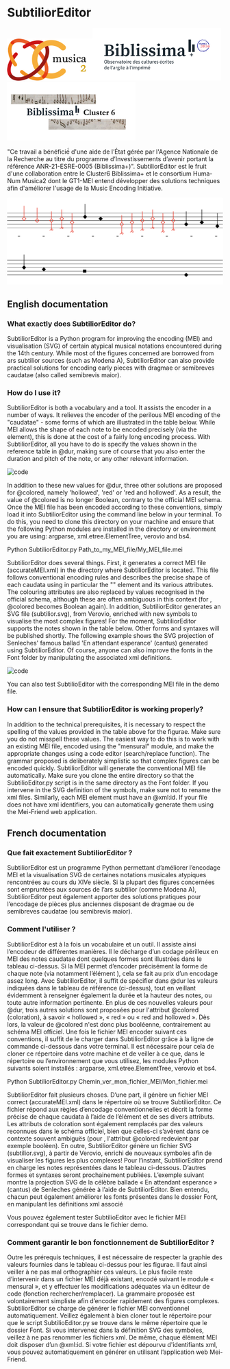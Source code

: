 # SubtiliorEditor

<img src="https://github.com/Biblissimacluster6/SubtiliorEditor/blob/main/img/Logo%20Musica2.jpg" width="200"><img src="https://github.com/Biblissimacluster6/DIAMMtoIIIF/blob/main/img/biblissima-baseline-sombre-france2030.png" width="300"><img src="https://github.com/Biblissimacluster6/DIAMMtoIIIF/blob/main/img/Icon.jpg" width="300">

"Ce travail a bénéficié́ d'une aide de l’État gérée par l'Agence Nationale de la Recherche au titre du programme d’Investissements d’avenir portant la référence ANR-21-ESRE-0005 (Biblissima+)". SubtiliorEditor est le fruit d'une collaboration entre le Cluster6 Biblissima+ et le consortium Huma-Num Musica2 dont le GT1-MEI entend développer des solutions techniques afin d'améliorer l'usage de la Music Encoding Initiative. 

![code](https://github.com/Biblissimacluster6/SubtiliorEditor/blob/main/img/Decorum.png)

## English documentation

### What exactly does SubtiliorEditor do?

SubtiliorEditor is a Python program for improving the encoding (MEI) and visualisation (SVG) of certain atypical musical notations encountered during the 14th century.  While most of the figures concerned are borrowed from ars subtilior sources (such as Modena A), SubtiliorEditor can also provide practical solutions for encoding early pieces with dragmae or semibreves caudatae (also called semibrevis maior). 

### How do I use it?

SubtiliorEditor is both a vocabulary and a tool. It assists the encoder in a number of ways. It relieves the encoder of the perilous MEI encoding of the "caudatae" - some forms of which are illustrated in the table below. While MEI allows the shape of each note to be encoded precisely (via the <stem> element), this is done at the cost of a fairly long encoding process. With SubtiliorEditor, all you have to do is specify the values shown in the reference table in @dur, making sure of course that you also enter the duration and pitch of the note, or any other relevant information. 

![code](https://github.com/Biblissimacluster6/SubtiliorEditor/blob/main/img/subtilior%20editor%20table.jpg)

In addition to these new values for @dur, three other solutions are proposed for @colored, namely 'hollowed', 'red' or 'red and hollowed'. As a result, the value of @colored is no longer Boolean, contrary to the official MEI schema. Once the MEI file has been encoded according to these conventions, simply load it into SubtiliorEditor using the command line below in your terminal. To do this, you need to clone this directory on your machine and ensure that the following Python modules are installed in the directory or environment you are using: argparse, xml.etree.ElementTree, verovio and bs4.

Python SubtiliorEditor.py Path_to_my_MEI_file/My_MEI_file.mei

SubtiliorEditor does several things. First, it generates a correct MEI file (accurateMEI.xml) in the directory where SubtiliorEditor is located. This file follows conventional encoding rules and describes the precise shape of each caudata using in particular the "<stem>" element and its various attributes. The colouring attributes are also replaced by values recognised in the official schema, although these are often ambiguous in this context (for <note>, @colored becomes Boolean again). In addition, SubtiliorEditor generates an SVG file (subtilior.svg), from Verovio, enriched with new symbols to visualise the most complex figures! For the moment, SubtiliorEditor supports the notes shown in the table below. Other forms and syntaxes will be published shortly. The following example shows the SVG projection of Senleches' famous ballad 'En attendant esperance' (cantus) generated using SubtiliorEditor. Of course, anyone can also improve the fonts in the Font folder by manipulating the associated xml definitions.

![code](https://github.com/Biblissimacluster6/SubtiliorEditor/blob/main/img/En%20attendant%20esperance%202.jpg)

You can also test SubtilioEditor with the corresponding MEI file in the demo file.

### How can I ensure that SubtiliorEditor is working properly?

In addition to the technical prerequisites, it is necessary to respect the spelling of the values provided in the table above for the figurae. Make sure you do not misspell these values. The easiest way to do this is to work with an existing MEI file, encoded using the "mensural" module, and make the appropriate changes using a code editor (search/replace function). The grammar proposed is deliberately simplistic so that complex figures can be encoded quickly. SubtiliorEditor will generate the conventional MEI file automatically. Make sure you clone the entire directory so that the SubtilioEditor.py script is in the same directory as the Font folder. If you intervene in the SVG definition of the symbols, make sure not to rename the xml files. Similarly, each MEI element must have an @xml:id. If your file does not have xml identifiers, you can automatically generate them using the Mei-Friend web application.

## French documentation

### Que fait exactement SubtiliorEditor ?

SubtiliorEditor est un programme Python permettant d’améliorer l’encodage MEI et la visualisation SVG de certaines notations musicales atypiques rencontrées au cours du XIVe siècle. Si la plupart des figures concernées sont empruntées aux sources de l’ars subtilior (comme Modena A), SubtiliorEditor peut également apporter des solutions pratiques pour l’encodage de pièces plus anciennes disposant de dragmae ou de semibreves caudatae (ou semibrevis maior). 

### Comment l'utiliser ?

SubtiliorEditor est à la fois un vocabulaire et un outil. Il assiste ainsi l’encodeur de différentes manières. Il le décharge d’un codage périlleux en MEI des notes caudatae dont quelques formes sont illustrées dans le tableau ci-dessus. Si la MEI permet d’encoder précisément la forme de chaque note (via notamment l’élément <stem>), cela se fait au prix d’un encodage assez long. Avec SubtiliorEditor, il suffit de spécifier dans @dur les valeurs indiquées dans le tableau de référence (ci-dessus), tout en veillant évidemment à renseigner également la durée et la hauteur des notes, ou toute autre information pertinente. En plus de ces nouvelles valeurs pour @dur, trois autres solutions sont proposées pour l'attribut @colored (coloration), à savoir « hollowed », « red » ou « red and hollowed ». Dès lors, la valeur de @colored n'est donc plus booléenne, contrairement au schéma MEI officiel. Une fois le fichier MEI encoder suivant ces conventions, il suffit de le charger dans SubtiliorEditor grâce à la ligne de commande ci-dessous dans votre terminal. Il est nécessaire pour cela de cloner ce répertoire dans votre machine et de veiller à ce que, dans le répertoire ou l’environnement que vous utilisez, les modules Python suivants soient installés : argparse, xml.etree.ElementTree, verovio et bs4.

Python SubtiliorEditor.py Chemin_ver_mon_fichier_MEI/Mon_fichier.mei

SubtiliorEditor fait plusieurs choses. D’une part, il génère un fichier MEI correct (accurateMEI.xml) dans le répertoire où se trouve SubtiliorEditor. Ce fichier répond aux règles d’encodage conventionnelles et décrit la forme précise de chaque caudata à l’aide de l’élément <stem> et de ses divers attributs. Les attributs de coloration sont également remplacés par des valeurs reconnues dans le schéma officiel, bien que celles-ci s’avèrent dans ce contexte souvent ambiguës (pour <note>, l'attribut @colored redevient par exemple booléen). En outre, SubtiliorEditor génère un fichier SVG (subtilior.svg), à partir de Verovio, enrichi de nouveaux symboles afin de visualiser les figures les plus complexes! Pour l’instant, SubtiliorEditor prend en charge les notes représentées dans le tableau ci-dessous. D’autres formes et syntaxes seront prochainement publiées. L’exemple suivant montre la projection SVG de la célèbre ballade « En attendant esperance » (cantus) de Senleches générée à l’aide de SubtiliorEditor. Bien entendu, chacun peut également améliorer les fonts présentes dans le dossier Font, en manipulant les définitions xml associé

Vous pouvez également tester SubtilioEditor avec le fichier MEI correspondant qui se trouve dans le fichier demo.

### Comment garantir le bon fonctionnement de SubtiliorEditor ?

Outre les prérequis techniques, il est nécessaire de respecter la graphie des valeurs fournies dans le tableau ci-dessus pour les figurae. Il faut ainsi veiller à ne pas mal orthographier ces valeurs. Le plus facile reste d’intervenir dans un fichier MEI déjà existant, encodé suivant le module « mensural », et y effectuer les modifications adéquates via un éditeur de code (fonction rechercher/remplacer). La grammaire proposée est volontairement simpliste afin d’encoder rapidement des figures complexes. SubtiliorEditor se charge de générer le fichier MEI conventionnel automatiquement. Veillez également à bien cloner tout le répertoire pour que le script SubtilioEditor.py se trouve dans le même répertoire que le dossier Font. Si vous intervenez dans la définition SVG des symboles, veillez à ne pas renommer les fichiers xml. De même, chaque élément MEI doit disposer d’un @xml:id. Si votre fichier est dépourvu d'identifiants xml, vous pouvez automatiquement en générer en utilisant l’application web Mei-Friend.
